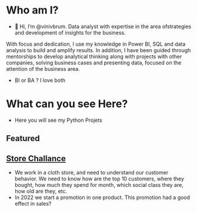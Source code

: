 # Who am I?
- 👋 Hi, I’m @vinivbrum. Data analyst with expertise in the area of ​​strategies and development of insights for the business.

With focus and dedication, I use my knowledge in Power BI, SQL and data analysis to build and amplify results. In addition, I have been guided through mentorships to develop analytical thinking along with projects with other companies, solving business cases and presenting data, focused on the attention of the business area.
- BI or BA ? I love both

# What can you see Here?
- Here you will see my Python Projets 
## **Featured**
## [Store Challance](https://github.com/vinivbrum/vinivbrum/blob/main/Store_challange.ipynb)
- We work in a cloth store, and need to understand our customer behavior. We need to know how are the top 10 customers, where they bought, how much they spend for month, which social class they are, how old are they, etc. 
- In 2022 we start a promotion in one product. This promotion had a good effect in sales? 
